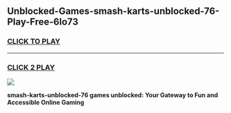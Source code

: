 
## Unblocked-Games-smash-karts-unblocked-76-Play-Free-6lo73
<h3>
<a href="https://premium76.site?title=smash-karts-unblocked-76&ref=20M">CLICK TO PLAY</a></h3>
<hr>

<h3>
<a href="https://premium76.site?title=smash-karts-unblocked-76&ref=20M">CLICK 2 PLAY</a>
  
</h3>

<a href="https://premium76.site?title=smash-karts-unblocked-76&ref=19M"><img src="https://clearcache.store/games.png"></a>


**smash-karts-unblocked-76 games unblocked: Your Gateway to Fun and Accessible Online Gaming**

